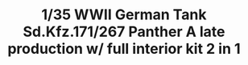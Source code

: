 ---
title: "1/35 WWII German Tank  Sd.Kfz.171/267 Panther A late production w/ full interior kit 2 in 1"
price: "TBA" 
desc: "Maketa"
img_path: "/assets/img/TAKO2099.jpg"
brand: "N/A"
available: false
special_offer: false
new: false
soon: false
cat: "0010000"
subcat: "0013100"
subsubcat: "0N/A"
sifra: "TAKO2099"
---